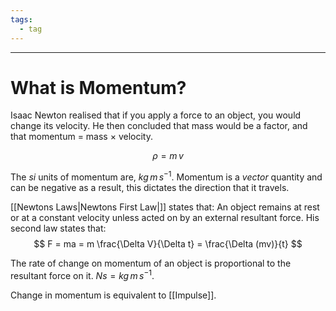 ```yaml
---
tags:
  - tag
---
```

---

# What is Momentum?

Isaac Newton realised that if you apply a force to an object, you would change its velocity. He then concluded that mass would be a factor, and that momentum = mass × velocity.

$$
\rho = m\,v
$$

The *si* units of momentum are, $kg \, m \, s^{-1}$. Momentum is a *vector* quantity and can be negative as  a result, this dictates the direction that it travels. 

[[Newtons Laws|Newtons First Law|]] states that: An object remains at rest or at a constant velocity unless acted on by an external resultant force. His second law states that: 
$$
F = ma = m \frac{\Delta V}{\Delta t} = \frac{\Delta (mv)}{t}
$$

The rate of change on momentum of an object is proportional to the resultant force on it. 
$Ns = kg \, m \, s^{-1}$. 

Change in momentum is equivalent to [[Impulse]]. 
